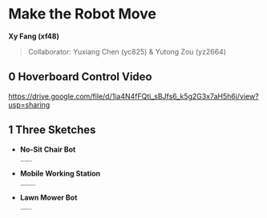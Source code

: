 # Make the Robot Move

**Xy Fang (xf48)**

>   Collaborator: Yuxiang Chen (yc825) & Yutong Zou (yz2664)


## 0 Hoverboard Control Video

https://drive.google.com/file/d/1ia4N4fFQti_sBJfs6_k5g2G3x7aH5h6j/view?usp=sharing



## 1 Three Sketches

*   **No-Sit Chair Bot**

    <img src="https://s2.loli.net/2023/02/22/5vreGhDpW4oFOIU.jpg" alt="No-Sit Chair Bot.JPG" style="zoom:15%;" />

*   **Mobile Working Station**

    <img src="https://s2.loli.net/2023/02/22/wHsqRaLgJnuymeM.jpg" alt="Mobile Working Station.JPG" style="zoom:15%;" />

*   **Lawn Mower Bot**

    <img src="https://s2.loli.net/2023/02/22/olruYnQHmJkq2Zt.jpg" alt="Lawn Mower Bot.JPG" style="zoom:15%;" />
